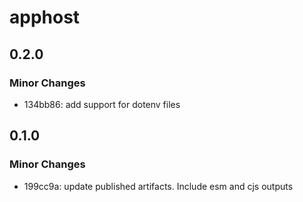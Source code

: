 # apphost

## 0.2.0

### Minor Changes

- 134bb86: add support for dotenv files

## 0.1.0

### Minor Changes

- 199cc9a: update published artifacts. Include esm and cjs outputs
